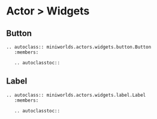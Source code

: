 # Actor > Widgets


## Button

```{eval-rst}
.. autoclass:: miniworlds.actors.widgets.button.Button
   :members:

   .. autoclasstoc::
```

## Label

```{eval-rst}
.. autoclass:: miniworlds.actors.widgets.label.Label
   :members:

   .. autoclasstoc::
```